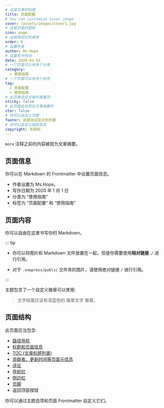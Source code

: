 ```yaml
---
# 这是文章的标题
title: 页面配置
# You can customize cover image
cover: /assets/images/cover1.jpg
# 这是页面的图标
icon: page
# 这是侧边栏的顺序
order: 0
# 设置作者
author: Ms.Hope
# 设置写作时间
date: 2020-01-01
# 一个页面可以有多个分类
category:
  - 使用指南
# 一个页面可以有多个标签
tag:
  - 页面配置
  - 使用指南
# 此页面会在文章列表置顶
sticky: false
# 此页面会出现在文章收藏中
star: false
# 你可以自定义页脚
footer: 这是测试显示的页脚
# 你可以自定义版权信息
copyright: 无版权
---
```


`more` 注释之前的内容被视为文章摘要。

<!-- more -->

## 页面信息

你可以在 Markdown 的 Frontmatter 中设置页面信息。

- 作者设置为 Ms.Hope。
- 写作日期为 2020 年 1 月 1 日
- 分类为 “使用指南”
- 标签为 “页面配置” 和 “使用指南”

## 页面内容

你可以自由在这里书写你的 Markdown。

::: tip

- 你可以将图片和 Markdown 文件放置在一起，但是你需要使用**相对链接**`./` 进行引用。

- 对于 `.vuepress/public` 文件夹的图片，请使用绝对链接 `/` 进行引用。

:::

主题包含了一个自定义徽章可以使用:

> 文字结尾应该有深蓝色的 徽章文字 徽章。 <Badge text="徽章文字" color="#242378" />

## 页面结构

此页面应当包含:

- [路径导航](https://theme-hope.vuejs.press/zh/guide/layout/breadcrumb.html)
- [标题和页面信息](https://theme-hope.vuejs.press/zh/guide/feature/page-info.html)
- [TOC (文章标题列表)](https://theme-hope.vuejs.press/zh/guide/layout/page.html#标题列表)
- [贡献者、更新时间等页面元信息](https://theme-hope.vuejs.press/guide/feature/meta.html)
- [评论](https://theme-hope.vuejs.press/zh/guide/feature/comment.html)
- [导航栏](https://theme-hope.vuejs.press/zh/guide/layout/navbar.html)
- [侧边栏](https://theme-hope.vuejs.press/zh/guide/layout/sidebar.html)
- [页脚](https://theme-hope.vuejs.press/zh/guide/layout/footer.html)
- 返回顶部按钮

你可以通过主题选项和页面 Frontmatter 自定义它们。
